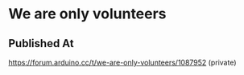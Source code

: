 # We are only volunteers

## Published At

https://forum.arduino.cc/t/we-are-only-volunteers/1087952 (private)
